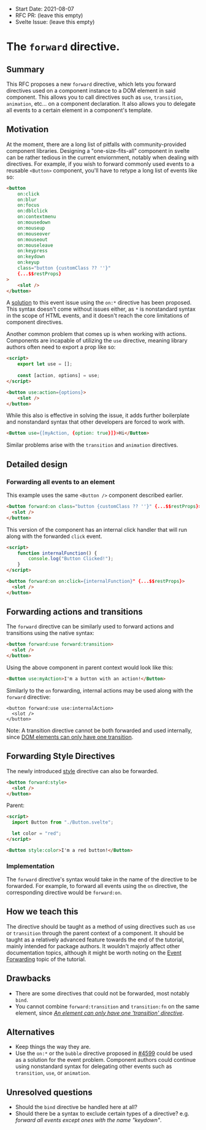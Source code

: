 - Start Date: 2021-08-07
- RFC PR: (leave this empty)
- Svelte Issue: (leave this empty)

# The `forward` directive.

## Summary

This RFC proposes a new `forward` directive, which lets you forward directives used on a component instance to a DOM element in said component. This allows you to call directives such as `use`, `transition`, `animation`, etc... on a component declaration. It also allows you to delegate all events to a certain element in a component's template.

## Motivation

At the moment, there are a long list of pitfalls with community-provided component libraries. Designing a "one-size-fits-all" component in svelte can be rather tedious in the current enviornment, notably when dealing with directives. For example, if you wish to forward commonly used events to a reusable `<Button>` component, you'll have to retype a long list of events like so:

```html
<button
    on:click
    on:blur
    on:focus
    on:dblclick
    on:contextmenu
    on:mousedown
    on:mouseup
    on:mouseover
    on:mouseout
    on:mouseleave
    on:keypress
    on:keydown
    on:keyup
    class="button {customClass ?? ''}"
    {...$$restProps}
>
    <slot />
</button>
```

A [solution](https://github.com/sveltejs/svelte/pull/4599) to this event issue using the `on:*` directive has been proposed. This syntax doesn't come without issues either, as `*` is nonstandard syntax in the scope of HTML events, and it doesn't reach the core limitations of component directives.

Another common problem that comes up is when working with actions. Components are incapable of utilizing the `use` directive, meaning library authors often need to export a prop like so:
```html
<script>
	export let use = [];
	
	const [action, options] = use;
</script>

<button use:action={options}>
	<slot />
</button>
```

While this also is effective in solving the issue, it adds further boilerplate and nonstandard syntax that other developers are forced to work with.

```html
<Button use={[myAction, {option: true}]}>Hi</Button>
```

Similar problems arise with the `transition` and `animation` directives.

## Detailed design

### Forwarding all events to an element

This example uses the same `<Button />` component described earlier.

```html
<button forward:on class="button {customClass ?? ''}" {...$$restProps}>
  <slot />
</button>
```

This version of the component has an internal click handler that will run along with the forwarded `click` event.

```html
<script>
    function internalFunction() {
        console.log("Button Clicked!");
    }
</script>

<button forward:on on:click={internalFunction}" {...$$restProps}>
  <slot />
</button>
```

## Forwarding actions and transitions

The `forward` directive can be similarly used to forward actions and transitions using the native syntax:

```html
<button forward:use forward:transition>
  <slot />
</button>
```
  
Using the above component in parent context would look like this:

```html
<Button use:myAction>I'm a button with an action!</Button>
```

Similarly to the `on` forwarding, internal actions may be used along with the `forward` directive:
```
<button forward:use use:internalAction>
  <slot />
</button>
```

Note: A transition directive cannot be both forwarded and used internally, since [DOM elements can only have one transition](https://svelte.dev/repl/08236eb2bbc6474bad75d1aee43b2628).

## Forwarding Style Directives

The newly introduced [style](https://svelte.dev/docs#template-syntax-element-directives-style-property) directive can also be forwarded.

```html
<button forward:style>
  <slot />
</button>
```

Parent:
```html
<script>
  import Button from "./Button.svelte";

  let color = "red";
</script>

<Button style:color>I'm a red button!</Button>
```

### Implementation

The `forward` directive's syntax would take in the name of the directive to be forwarded. For example, to forward all events using the `on` directive, the corresponding directive would be `forward:on`.

## How we teach this

The directive should be taught as a method of using directives such as `use` or `transition` through the parent context of a component. It should be taught as a relatively advanced feature towards the end of the tutorial, mainly intended for package authors. It wouldn't majorly affect other documentation topics, although it might be worth noting on the [Event Forwarding](https://svelte.dev/tutorial/event-forwarding) topic of the tutorial.

## Drawbacks

- There are some directives that could not be forwarded, most notably `bind`.
- You cannot combine `forward:transition` and `transition:fn` on the same element, since *[An element can only have one 'transition' directive](https://svelte.dev/repl/08236eb2bbc6474bad75d1aee43b2628)*.

## Alternatives

- Keep things the way they are.
- Use the `on:*` or the `bubble` directive proposed in [#4599](https://github.com/sveltejs/svelte/pull/4599) could be used as a solution for the event problem. Component authors could continue using nonstandard syntax for delegating other events such as `transition`, `use`, or `animation`.

## Unresolved questions

- Should the `bind` directive be handled here at all?
- Should there be a syntax to exclude certain types of a directive? e.g. *forward all events except ones with the name "keydown"*.
